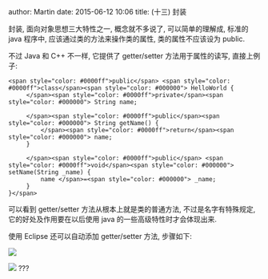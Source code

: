 author: Martin
date: 2015-06-12 10:06
title: (十三) 封装

封装, 面向对象思想三大特性之一, 概念就不多说了, 可以简单的理解成, 标准的 java 程序中, 应该通过类的方法来操作类的属性, 类的属性不应该设为 public.

不过 Java 和 C++ 不一样, 它提供了 getter/setter 方法用于属性的读写, 直接上例子:


    <span style="color: #0000ff">public</span> <span style="color: #0000ff">class</span><span style="color: #000000"> HelloWorld {
         </span><span style="color: #0000ff">private</span><span style="color: #000000"> String name;

         </span><span style="color: #0000ff">public</span><span style="color: #000000"> String getName() {
             </span><span style="color: #0000ff">return</span><span style="color: #000000"> name;
         }

         </span><span style="color: #0000ff">public</span> <span style="color: #0000ff">void</span><span style="color: #000000"> setName(String _name) {
             name </span>=<span style="color: #000000"> _name;
         }
    }</span>





可以看到 getter/setter 方法从根本上就是类的普通方法, 不过是名字有特殊规定, 它的好处及作用要在以后使用 java 的一些高级特性时才会体现出来.




使用 Eclipse 还可以自动添加 getter/setter 方法, 步骤如下:




![](http://i60.tinypic.com/10mlulk.jpg)




![](http://i58.tinypic.com/2up68ev.jpg)
???

